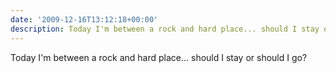 ```yaml
---
date: '2009-12-16T13:12:18+00:00'
description: Today I'm between a rock and hard place... should I stay or should I go?
---
```

Today I'm between a rock and hard place... should I stay or should I go?
